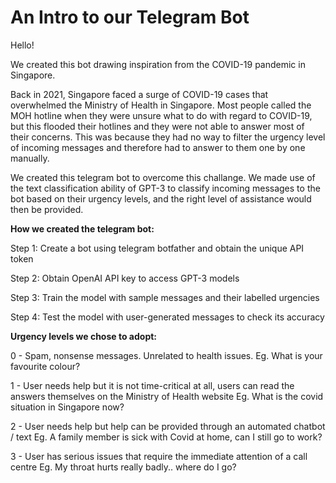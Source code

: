 # An Intro to our Telegram Bot
Hello!

We created this bot drawing inspiration from the COVID-19 pandemic in Singapore. 

Back in 2021, Singapore faced a surge of COVID-19 cases that overwhelmed the Ministry of Health in Singapore. Most people called the MOH hotline when they were unsure what to do with regard to COVID-19, but this flooded their hotlines and they were not able to answer most of their concerns. This was because they had no way to filter the urgency level of incoming messages and therefore had to answer to them one by one manually.

We created this telegram bot to overcome this challange. We made use of the text classification ability of GPT-3 to classify incoming messages to the bot based on their urgency levels, and the right level of assistance would then be provided. 

**How we created the telegram bot:**

Step 1: Create a bot using telegram botfather and obtain the unique API token 

Step 2: Obtain OpenAI API key to access GPT-3 models

Step 3: Train the model with sample messages and their labelled urgencies

Step 4: Test the model with user-generated messages to check its accuracy

**Urgency levels we chose to adopt:**

0 - Spam, nonsense messages. Unrelated to health issues.
Eg. What is your favourite colour?

1 - User needs help but it is not time-critical at all, users can read the answers themselves on the Ministry of Health website
Eg. What is the covid situation in Singapore now?

2 - User needs help but help can be provided through an automated chatbot / text
Eg. A family member is sick with Covid at home, can I still go to work? 

3 - User has serious issues that require the immediate attention of a call centre
Eg. My throat hurts really badly.. where do I go?


